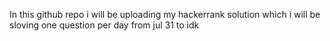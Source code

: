 In this github repo i will be uploading my hackerrank solution which i will be sloving one question per day from jul 31 to idk

